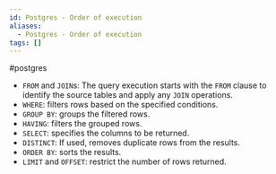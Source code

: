 ```yaml
---
id: Postgres - Order of execution
aliases:
  - Postgres - Order of execution
tags: []
---
```


#postgres

- `FROM` and `JOIN`s: The query execution starts with the `FROM` clause to identify the source tables and apply any `JOIN` operations.
- `WHERE`: filters rows based on the specified conditions.
- `GROUP BY`: groups the filtered rows.
- `HAVING`: filters the grouped rows.
- `SELECT`: specifies the columns to be returned.
- `DISTINCT`: If used, removes duplicate rows from the results.
- `ORDER BY`: sorts the results.
- `LIMIT` and `OFFSET`: restrict the number of rows returned.
